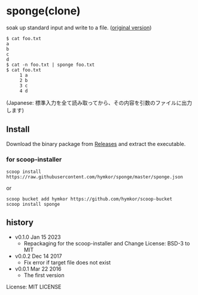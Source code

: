 sponge(clone)
=============

soak up standard input and write to a file.
([original version](https://joeyh.name/code/moreutils/))

```
$ cat foo.txt
a
b
c
d
$ cat -n foo.txt | sponge foo.txt
$ cat foo.txt
     1 a
     2 b
     3 c
     4 d
```
(Japanese: 標準入力を全て読み取ってから、その内容を引数のファイルに出力します)

Install
-------

Download the binary package from [Releases](https://github.com/hymkor/sponge/releases) and extract the executable.

### for scoop-installer

```
scoop install https://raw.githubusercontent.com/hymkor/sponge/master/sponge.json
```

or

```
scoop bucket add hymkor https://github.com/hymkor/scoop-bucket
scoop install sponge
```

history
-------

* v0.1.0 Jan 15 2023
    * Repackaging for the scoop-installer and Change License: BSD-3 to MIT
* v0.0.2 Dec 14 2017
    * Fix error if target file does not exist
* v0.0.1 Mar 22 2016
    * The first version

License: MIT LICENSE
